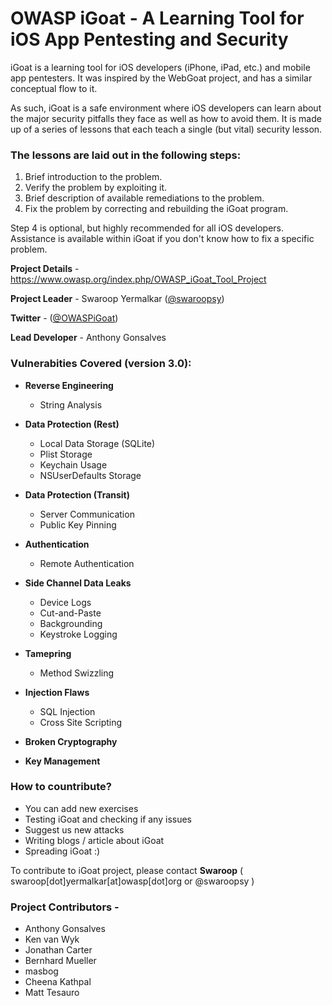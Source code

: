 # OWASP iGoat - A Learning Tool for iOS App Pentesting and Security #

iGoat is a learning tool for iOS developers (iPhone, iPad, etc.) and mobile app pentesters. It was inspired by the WebGoat project, and has a similar conceptual flow to it.

As such, iGoat is a safe environment where iOS developers can learn about the major security pitfalls they face as well as how to avoid them. It is made up of a series of lessons that each teach a single (but vital) security lesson.

### The lessons are laid out in the following steps: ###

1. Brief introduction to the problem.
1. Verify the problem by exploiting it.
1. Brief description of available remediations to the problem.
1. Fix the problem by correcting and rebuilding the iGoat program.

Step 4 is optional, but highly recommended for all iOS developers. Assistance is available within iGoat if you don't know how to fix a specific problem.

__Project Details__ - https://www.owasp.org/index.php/OWASP_iGoat_Tool_Project

__Project Leader__ - Swaroop Yermalkar ([@swaroopsy](https://twitter.com/swaroopsy?lang=en))

__Twitter__ - ([@OWASPiGoat](https://twitter.com/owaspigoat?lang=en))

__Lead Developer__ - Anthony Gonsalves

### Vulnerabities Covered (version 3.0): ###
* __Reverse Engineering__
  * String Analysis
  
* __Data Protection (Rest)__
  * Local Data Storage (SQLite)
  * Plist Storage
  * Keychain Usage
  * NSUserDefaults Storage
  
* __Data Protection (Transit)__
  * Server Communication
  * Public Key Pinning
  
* __Authentication__
  * Remote Authentication
  
* __Side Channel Data Leaks__
  * Device Logs
  * Cut-and-Paste
  * Backgrounding
  * Keystroke Logging
  
* __Tamepring__ 
  * Method Swizzling
  
* __Injection Flaws__
  * SQL Injection
  * Cross Site Scripting
  
* __Broken Cryptography__
* __Key Management__

### How to countribute? ###
* You can add new exercises
* Testing iGoat and checking if any issues
* Suggest us new attacks
* Writing blogs / article about iGoat
* Spreading iGoat :)

To contribute to iGoat project, please contact __Swaroop__ ( swaroop[dot]yermalkar[at]owasp[dot]org or @swaroopsy )

### Project Contributors - ###
* Anthony Gonsalves
* Ken van Wyk
* Jonathan Carter
* Bernhard Mueller
* masbog
* Cheena Kathpal
* Matt Tesauro
